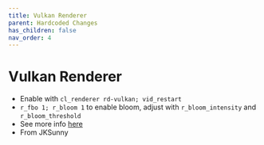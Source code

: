 ```yaml
---
title: Vulkan Renderer
parent: Hardcoded Changes
has_children: false
nav_order: 4
---
```


# Vulkan Renderer

-   Enable with `cl_renderer rd-vulkan; vid_restart`
-   `r_fbo 1; r_bloom 1` to enable bloom, adjust with `r_bloom_intensity` and `r_bloom_threshold`
-   See more info [here](https://github.com/ec-/Quake3e#vulkan-renderer)
-   From JKSunny